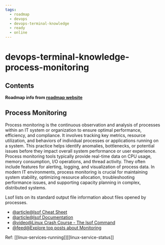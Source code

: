 ```yaml
---
tags:
  - roadmap
  - devops
  - devops-terminal-knowledge
  - ready
  - online
---
```


# devops-terminal-knowledge-process-monitoring

## Contents

__Roadmap info from [roadmap website](https://roadmap.sh/devops/process-monitoring@x-JWvG1iw86ULL9KrQmRu)__

## Process Monitoring

Process monitoring is the continuous observation and analysis of processes within an IT system or organization to ensure optimal performance, efficiency, and compliance. It involves tracking key metrics, resource utilization, and behaviors of individual processes or applications running on a system. This practice helps identify anomalies, bottlenecks, or potential issues before they impact overall system performance or user experience. Process monitoring tools typically provide real-time data on CPU usage, memory consumption, I/O operations, and thread activity. They often include features for alerting, logging, and visualization of process data. In modern IT environments, process monitoring is crucial for maintaining system stability, optimizing resource allocation, troubleshooting performance issues, and supporting capacity planning in complex, distributed systems.

Lsof lists on its standard output file information about files opened by processes.

* [@article@lsof Cheat Sheet](https://neverendingsecurity.wordpress.com/2015/04/13/lsof-commands-cheatsheet/)
* [@article@lsof Documentation](https://man7.org/linux/man-pages/man8/lsof.8.html)
* [@video@Linux Crash Course - The lsof Command](https://www.youtube.com/watch?v=n9nZ1ellaV0)
* [@feed@Explore top posts about Monitoring](https://app.daily.dev/tags/monitoring?ref=roadmapsh)

Ref: [[linux-services-running]][[linux-service-status]]

